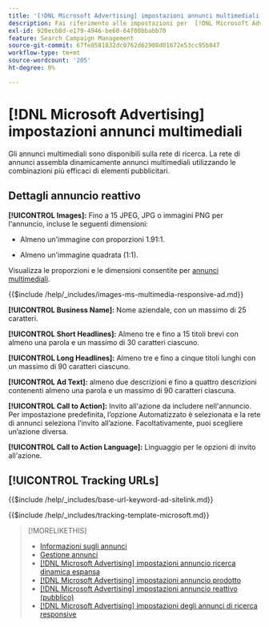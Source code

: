 ```yaml
---
title: '[!DNL Microsoft Advertising] impostazioni annunci multimediali'
description: Fai riferimento alle impostazioni per  [!DNL Microsoft Advertising] annunci multimediali.
exl-id: 920ecb8d-e179-4946-be60-64f00bbabb70
feature: Search Campaign Management
source-git-commit: 67fe8581832dc0762d62908d01672e53cc95b847
workflow-type: tm+mt
source-wordcount: '205'
ht-degree: 0%

---
```


# [!DNL Microsoft Advertising] impostazioni annunci multimediali

Gli annunci multimediali sono disponibili sulla rete di ricerca. La rete di annunci assembla dinamicamente annunci multimediali utilizzando le combinazioni più efficaci di elementi pubblicitari.

## Dettagli annuncio reattivo

**[!UICONTROL Images]:** Fino a 15 JPEG, JPG o immagini PNG per l&#39;annuncio, incluse le seguenti dimensioni:

* Almeno un&#39;immagine con proporzioni 1.91:1.

* Almeno un&#39;immagine quadrata (1:1).

Visualizza le proporzioni e le dimensioni consentite per [annunci multimediali](https://help.ads.microsoft.com/#apex/ads/en/60107/0).

<!-- Instructions -->

{{$include /help/_includes/images-ms-multimedia-responsive-ad.md}}

**[!UICONTROL Business Name]:** Nome aziendale, con un massimo di 25 caratteri.

**[!UICONTROL Short Headlines]:** Almeno tre e fino a 15 titoli brevi con almeno una parola e un massimo di 30 caratteri ciascuno.

**[!UICONTROL Long Headlines]:** Almeno tre e fino a cinque titoli lunghi con un massimo di 90 caratteri ciascuno.

**[!UICONTROL Ad Text]:** almeno due descrizioni e fino a quattro descrizioni contenenti almeno una parola e un massimo di 90 caratteri ciascuna.

**[!UICONTROL Call to Action]:** Invito all&#39;azione da includere nell&#39;annuncio. Per impostazione predefinita, l’opzione Automatizzato è selezionata e la rete di annunci seleziona l’invito all’azione. Facoltativamente, puoi scegliere un’azione diversa.

**[!UICONTROL Call to Action Language]:** Linguaggio per le opzioni di invito all&#39;azione.

## [!UICONTROL Tracking URLs]

<!-- **[!UICONTROL Base URl]:** -->

{{$include /help/_includes/base-url-keyword-ad-sitelink.md}}

<!-- **[!UICONTROL Tracking Template]:** -->

{{$include /help/_includes/tracking-template-microsoft.md}}

>[!MORELIKETHIS]
>
>* [Informazioni sugli annunci](ad-about.md)
>* [Gestione annunci](ad-manage.md)
>* [[!DNL Microsoft Advertising] impostazioni annuncio ricerca dinamica espansa](ad-settings-microsoft-dsa.md)
>* [[!DNL Microsoft Advertising] impostazioni annuncio prodotto](ad-settings-microsoft-product.md)
>* [[!DNL Microsoft Advertising] impostazioni annuncio reattivo (pubblico)](ad-settings-microsoft-responsive.md)
>* [[!DNL Microsoft Advertising] impostazioni degli annunci di ricerca responsive](ad-settings-microsoft-rsa.md)
